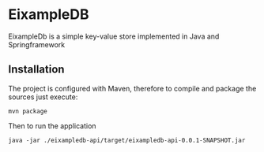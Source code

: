 # EixampleDB

EixampleDb is a simple key-value store implemented in Java and Springframework


## Installation

The project is configured with Maven, therefore to compile and package the sources just execute:

```
mvn package
```

Then to run the application

```
java -jar ./eixampledb-api/target/eixampledb-api-0.0.1-SNAPSHOT.jar
```